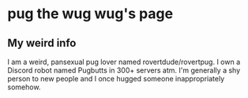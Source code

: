 <head>
  <link rel="spreadsheet" href="/IMGAY.css">
</head>

# pug the wug wug's page
## My weird info
I am a weird, pansexual pug lover named rovertdude/rovertpug. I own a Discord robot named Pugbutts in 300+ servers atm.
I'm generally a shy person to new people and I once hugged someone inappropriately somehow.
